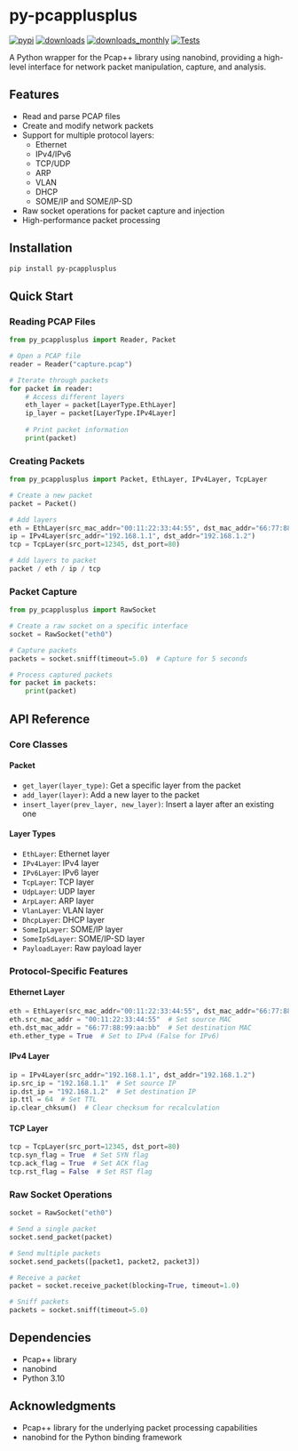 # py-pcapplusplus

[![pypi](https://img.shields.io/pypi/v/py-pcapplusplus)](https://pypi.org/project/py-pcapplusplus/)
[![downloads](https://static.pepy.tech/badge/py-pcapplusplus)](https://pepy.tech/projects/py-pcapplusplus)
[![downloads_monthly](https://static.pepy.tech/badge/py-pcapplusplus/month)](https://pepy.tech/projects/py-pcapplusplus)
[![Tests](https://github.com/CYMOTIVE/py-pcapplusplus/actions/workflows/ci.yml/badge.svg)](https://github.com/CYMOTIVE/py-pcapplusplus/actions/workflows/ci.yml)

A Python wrapper for the Pcap++ library using nanobind, providing a high-level interface for network packet manipulation, capture, and analysis.

## Features

- Read and parse PCAP files
- Create and modify network packets
- Support for multiple protocol layers:
  - Ethernet
  - IPv4/IPv6
  - TCP/UDP
  - ARP
  - VLAN
  - DHCP
  - SOME/IP and SOME/IP-SD
- Raw socket operations for packet capture and injection
- High-performance packet processing

## Installation

```bash
pip install py-pcapplusplus
```

## Quick Start

### Reading PCAP Files

```python
from py_pcapplusplus import Reader, Packet

# Open a PCAP file
reader = Reader("capture.pcap")

# Iterate through packets
for packet in reader:
    # Access different layers
    eth_layer = packet[LayerType.EthLayer]
    ip_layer = packet[LayerType.IPv4Layer]
    
    # Print packet information
    print(packet)
```

### Creating Packets

```python
from py_pcapplusplus import Packet, EthLayer, IPv4Layer, TcpLayer

# Create a new packet
packet = Packet()

# Add layers
eth = EthLayer(src_mac_addr="00:11:22:33:44:55", dst_mac_addr="66:77:88:99:aa:bb")
ip = IPv4Layer(src_addr="192.168.1.1", dst_addr="192.168.1.2")
tcp = TcpLayer(src_port=12345, dst_port=80)

# Add layers to packet
packet / eth / ip / tcp
```

### Packet Capture

```python
from py_pcapplusplus import RawSocket

# Create a raw socket on a specific interface
socket = RawSocket("eth0")

# Capture packets
packets = socket.sniff(timeout=5.0)  # Capture for 5 seconds

# Process captured packets
for packet in packets:
    print(packet)
```

## API Reference

### Core Classes

#### Packet
- `get_layer(layer_type)`: Get a specific layer from the packet
- `add_layer(layer)`: Add a new layer to the packet
- `insert_layer(prev_layer, new_layer)`: Insert a layer after an existing one

#### Layer Types
- `EthLayer`: Ethernet layer
- `IPv4Layer`: IPv4 layer
- `IPv6Layer`: IPv6 layer
- `TcpLayer`: TCP layer
- `UdpLayer`: UDP layer
- `ArpLayer`: ARP layer
- `VlanLayer`: VLAN layer
- `DhcpLayer`: DHCP layer
- `SomeIpLayer`: SOME/IP layer
- `SomeIpSdLayer`: SOME/IP-SD layer
- `PayloadLayer`: Raw payload layer

### Protocol-Specific Features

#### Ethernet Layer
```python
eth = EthLayer(src_mac_addr="00:11:22:33:44:55", dst_mac_addr="66:77:88:99:aa:bb")
eth.src_mac_addr = "00:11:22:33:44:55"  # Set source MAC
eth.dst_mac_addr = "66:77:88:99:aa:bb"  # Set destination MAC
eth.ether_type = True  # Set to IPv4 (False for IPv6)
```

#### IPv4 Layer
```python
ip = IPv4Layer(src_addr="192.168.1.1", dst_addr="192.168.1.2")
ip.src_ip = "192.168.1.1"  # Set source IP
ip.dst_ip = "192.168.1.2"  # Set destination IP
ip.ttl = 64  # Set TTL
ip.clear_chksum()  # Clear checksum for recalculation
```

#### TCP Layer
```python
tcp = TcpLayer(src_port=12345, dst_port=80)
tcp.syn_flag = True  # Set SYN flag
tcp.ack_flag = True  # Set ACK flag
tcp.rst_flag = False  # Set RST flag
```

### Raw Socket Operations

```python
socket = RawSocket("eth0")

# Send a single packet
socket.send_packet(packet)

# Send multiple packets
socket.send_packets([packet1, packet2, packet3])

# Receive a packet
packet = socket.receive_packet(blocking=True, timeout=1.0)

# Sniff packets
packets = socket.sniff(timeout=5.0)
```

## Dependencies

- Pcap++ library
- nanobind
- Python 3.10

## Acknowledgments

- Pcap++ library for the underlying packet processing capabilities
- nanobind for the Python binding framework